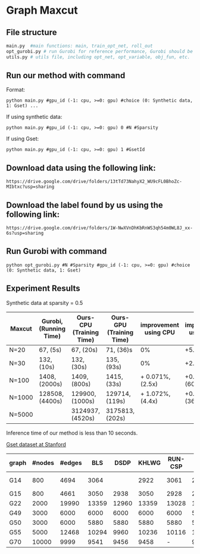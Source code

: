 # Graph Maxcut
## File structure
```python
main.py  #main functions: main, train_opt_net, roll_out
opt_gurobi.py # run Gurobi for reference performance, Gurobi should be installed and its license is required
utils.py # utils file, including opt_net, opt_variable, obj_fun, etc.
```
## Run our method with command 

Format:
```
python main.py #gpu_id (-1: cpu, >=0: gpu) #choice (0: Synthetic data, 1: Gset) ...
```

If using synthetic data:
```
python main.py #gpu_id (-1: cpu, >=0: gpu) 0 #N #Sparsity 
```

If using Gset:
```
python main.py #gpu_id (-1: cpu, >=0: gpu) 1 #GsetId
```
## Download data using the following link:

```
https://drive.google.com/drive/folders/13tTd73NahyX2_WU9cFL0BhoZc-MIbtxc?usp=sharing
```

## Download the label found by us using the following link:

```
https://drive.google.com/drive/folders/1W-NwXVnDhKbRnWS3qh54m0WL8J_xx-6s?usp=sharing
```


## Run Gurobi with command 

```
python opt_gurobi.py #N #Sparsity #gpu_id (-1: cpu, >=0: gpu) #choice (0: Synthetic data, 1: Gset)
```


## Experiment Results

Synthetic data at sparsity = 0.5
 
|Maxcut |Gurobi, (Running Time)| Ours-CPU (Training Time) | Ours-GPU (Training Time) |improvement using CPU |improvement using GPU |
|-------|------|----| ---- |---- |---- |
|N=20   | 67, (5s)  | 67, (20s)| 71, (36)s | 0% | +5.97% |
|N=30   | 132, (10s)  | 132, (30s)| 135, (93s) | 0% | +2.27% |
|N=100   | 1408, (2000s)  | 1409, (800s)| 1415, (33s) | + 0.071\%, (2.5x) | +0.49%, (60.6x) |
|N=1000   |  128508, (4400s)  |  129900, (1000s)| 129714, (119s)| + 1.072\%, (4.4x) | +0.94%, (36.97x) |
|N=5000 | |3124937, (4520s)  | 3175813, (202s) | | |

Inference time of our method is less than 10 seconds.


[Gset dataset at Stanford](https://web.stanford.edu/~yyye/yyye/Gset/)

| graph | #nodes| #edges | BLS | DSDP | KHLWG | RUN-CSP | PI-GNN | Gurobi | Ours-GPU | improvement | 
|---|----------|----|---|-----|-----|--------|----------|------|----|----|
|G14 | 800 | 4694 | 3064| | 2922 | 3061 | 2943  |3056 (24h) | 3003 | -1.99\%|
|G15 | 800 | 4661 | 3050 | 2938 | 3050 | 2928 | 2990  | | 2965 | -2.78\% | 
|G22 | 2000 | 19990 |13359 | 12960 | 13359 | 13028 | 13181  | |12991 |  -2.75\% | 
|G49 | 3000 | 6000 | 6000 | 6000 | 6000 | 6000 | 5918  | | 5580|  -6.99\% | 
|G50 | 3000 | 6000 | 5880 | 5880 | 5880 | 5880 | 5820  | | 5330|  -9.35\% | 
|G55 | 5000 | 12468 | 10294 | 9960 | 10236 | 10116 | 10138  | |9709 |  -5.68\% | 
|G70 | 10000 | 9999 |9541 | 9456 | 9458 | - | 9421  | |8917 | -6.54 \% | 


<!-- 
## Workflow
 ![pipeline](pipeline.jpg) -->
